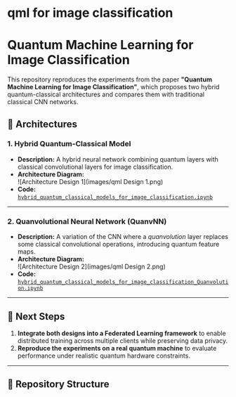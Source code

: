 # qml for image classification
# Quantum Machine Learning for Image Classification

This repository reproduces the experiments from the paper **"Quantum Machine Learning for Image Classification"**, which proposes two hybrid quantum-classical architectures and compares them with traditional classical CNN networks.

## 📌 Architectures

### **1. Hybrid Quantum-Classical Model**
- **Description:** A hybrid neural network combining quantum layers with classical convolutional layers for image classification.
- **Architecture Diagram:**  
  ![Architecture Design 1](images/qml Design 1.png)
- **Code:** [`hybrid_quantum_classical_models_for_image_classification.ipynb`](hybrid_quantum_classical_models_for_image_classification.ipynb)

---

### **2. Quanvolutional Neural Network (QuanvNN)**
- **Description:** A variation of the CNN where a *quanvolution* layer replaces some classical convolutional operations, introducing quantum feature maps.
- **Architecture Diagram:**  
  ![Architecture Design 2](images/qml Design 2.png)
- **Code:** [`hybrid_quantum_classical_models_for_image_classification_Quanvolution.ipynb`](hybrid_quantum_classical_models_for_image_classification_Quanvolution.ipynb)

---

## 🧪 Next Steps
1. **Integrate both designs into a Federated Learning framework** to enable distributed training across multiple clients while preserving data privacy.  
2. **Reproduce the experiments on a real quantum machine** to evaluate performance under realistic quantum hardware constraints.

---

## 📂 Repository Structure

